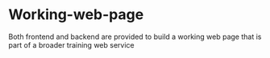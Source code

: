 # Working-web-page
Both frontend and backend are provided to build a working web page that is part of a broader training web service
